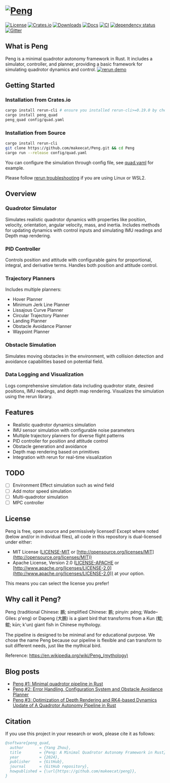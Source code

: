 # [![Peng](https://raw.githubusercontent.com/makeecat/Peng/main/assets/Peng.svg)](https://github.com/makeecat/Peng)

[![License](https://img.shields.io/badge/license-MIT%2FApache-blue.svg)](https://github.com/makeecat/Peng#license)
[![Crates.io](https://img.shields.io/crates/v/peng_quad.svg)](https://crates.io/crates/peng_quad)
[![Downloads](https://img.shields.io/crates/d/peng_quad.svg)](https://crates.io/crates/peng_quad)
[![Docs](https://docs.rs/peng_quad/badge.svg)](https://docs.rs/peng_quad/latest/peng_quad/)
[![CI](https://github.com/makeecat/Peng/actions/workflows/CI.yml/badge.svg)](https://github.com/makeecat/Peng/actions/workflows/CI.yml)
[![dependency status](https://deps.rs/repo/github/makeecat/peng/status.svg)](https://deps.rs/repo/github/makeecat/peng)
[![Gitter](https://img.shields.io/gitter/room/peng/peng)](https://app.gitter.im/#/room/#peng:gitter.im)

## What is Peng

Peng is a minimal quadrotor autonomy framework in Rust. It includes a simulator, controller, and planner, providing a basic framework for simulating quadrotor dynamics and control.
[![rerun demo](https://raw.githubusercontent.com/makeecat/Peng/main/assets/Peng_demo.gif)](https://rerun.io/viewer?url=https%3A%2F%2Fyangrobotics.com%2Ffiles%2Fpeng_v0.5.3_demo.rrd)

## Getting Started

### Installation from Crates.io

```bash
cargo install rerun-cli # ensure you installed rerun-cli>=0.19.0 by checking rerun --version
cargo install peng_quad
peng_quad config/quad.yaml
```

### Installation from Source

```bash
cargo install rerun-cli
git clone https://github.com/makeecat/Peng.git && cd Peng
cargo run --release config/quad.yaml
```

You can configure the simulation through config file, see [quad.yaml](config/quad.yaml) for example.

Please follow [rerun troubleshooting](https://rerun.io/docs/getting-started/troubleshooting) if you are using Linux or WSL2.

## Overview

### Quadrotor Simulator

Simulates realistic quadrotor dynamics with properties like position, velocity, orientation, angular velocity, mass, and inertia. Includes methods for updating dynamics with control inputs and simulating IMU readings and Depth map rendering.

### PID Controller

Controls position and attitude with configurable gains for proportional, integral, and derivative terms. Handles both position and attitude control.

### Trajectory Planners

Includes multiple planners:

- Hover Planner
- Minimum Jerk Line Planner
- Lissajous Curve Planner
- Circular Trajectory Planner
- Landing Planner
- Obstacle Avoidance Planner
- Waypoint Planner

### Obstacle Simulation

Simulates moving obstacles in the environment, with collision detection and avoidance capabilities based on potential field.

### Data Logging and Visualization

Logs comprehensive simulation data including quadrotor state, desired positions, IMU readings, and depth map rendering. Visualizes the simulation using the rerun library.

## Features

- Realistic quadrotor dynamics simulation
- IMU sensor simulation with configurable noise parameters
- Multiple trajectory planners for diverse flight patterns
- PID controller for position and attitude control
- Obstacle generation and avoidance
- Depth map rendering based on primitives
- Integration with rerun for real-time visualization

## TODO

- [ ] Environment Effect simulation such as wind field
- [ ] Add motor speed simulation
- [ ] Multi-quadrotor simulation
- [ ] MPC controller

## License

Peng is free, open source and permissively licensed!
Except where noted (below and/or in individual files), all code in this repository is dual-licensed under either:

- MIT License ([LICENSE-MIT](LICENSE-MIT) or [http://opensource.org/licenses/MIT](http://opensource.org/licenses/MIT))
- Apache License, Version 2.0 ([LICENSE-APACHE](LICENSE-APACHE) or [http://www.apache.org/licenses/LICENSE-2.0](http://www.apache.org/licenses/LICENSE-2.0))
  at your option.

This means you can select the license you prefer!

## Why call it Peng?

Peng (traditional Chinese: 鵬; simplified Chinese: 鹏; pinyin: péng; Wade–Giles: p'eng) or Dapeng (大鵬) is a giant bird that transforms from a Kun (鯤; 鲲; kūn; k'un) giant fish in Chinese mythology.

The pipeline is designed to be minimal and for educational purpose.
We chose the name Peng because our pipeline is flexible and can transform to suit different needs, just like the mythical bird.

Reference: https://en.wikipedia.org/wiki/Peng_(mythology)

## Blog posts

- [Peng #1: Minimal quadrotor pipeline in Rust](https://yangrobotics.com/peng-1-minimal-quadrotor-pipeline-in-rust)
- [Peng #2: Error Handling, Configuration System and Obstacle Avoidance Planner](https://yangrobotics.com/peng-2-error-handling-configuration-system-and-obstacle-avoidance-planner)
- [Peng #3: Optimization of Depth Rendering and RK4-based Dynamics Update of A Quadrotor Autonomy Pipeline in Rust](https://yangrobotics.com/peng-3-optimization-of-depth-rendering-and-rk4-based-dynamics-update-of-a-quadrotor-autonomy-pipeline)

## Citation

If you use this project in your research or work, please cite it as follows:

```bibtex
@software{peng_quad,
  author       = {Yang Zhou},
  title        = {Peng: A Minimal Quadrotor Autonomy Framework in Rust},
  year         = {2024},
  publisher    = {GitHub},
  journal      = {GitHub repository},
  howpublished = {\url{https://github.com/makeecat/peng}},
}
```
